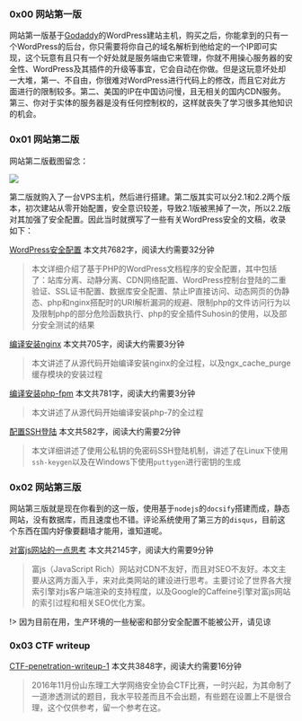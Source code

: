 ### 0x00 网站第一版

网站第一版基于[Godaddy](https://sg.godaddy.com/zh/websites/wordpress)的WordPress建站主机，购买之后，你能拿到的只有一个WordPress的后台，你只需要将你自己的域名解析到他给定的一个IP即可实现，这个玩意有且只有一个好处就是服务端由它来管理，你就不用操心服务器的安全性、WordPress及其插件的升级等事宜，它会自动在你做。但是这玩意坏处却一大堆，第一、不自由，你很难对WordPress进行代码上的修改，而且它对此方面进行的限制较多。第二、美国的IP在中国访问慢，且无相关的国内CDN服务。第三、你对于实体的服务器是没有任何控制权的，这样就丧失了学习很多其他知识的机会。

### 0x01 网站第二版

网站第二版截图留念：

![](https://bucket.shaoqunliu.cn/image/0267.jpg)

第二版就购入了一台VPS主机，然后进行搭建。第二版其实可以分2.1和2.2两个版本，初次建站从零开始配置，安全意识较差，导致2.1版被黑掉了一次，所以2.2版对其加强了安全配置。因此当时就撰写了一些有关WordPress安全的文稿，收录如下：

[WordPress安全配置](/anthologies/this-website/安全WordPress) 本文共7682字，阅读大约需要32分钟

> 本文详细介绍了基于PHP的WordPress文档程序的安全配置，其中包括了：站库分离、动静分离、CDN网络配置、WordPress控制台登陆的二重验证、SSL证书配置、数据库安全配置、禁止IP直接访问、动态网页的伪静态、php和nginx搭配时的URI解析漏洞的规避、限制php的文件访问行为以及限制php的部分危险函数执行、php的安全插件Suhosin的使用，以及部分安全测试的结果

[编译安装nginx](/anthologies/this-website/编译安装nginx) 本文共705字，阅读大约需要3分钟

> 本文讲述了从源代码开始编译安装nginx的全过程，以及ngx_cache_purge缓存模块的安装过程

[编译安装php-fpm](/anthologies/this-website/编译安装php-fpm) 本文共781字，阅读大约需要3分钟

> 本文讲述了从源代码开始编译安装php-7的全过程

[配置SSH登陆](/anthologies/this-website/配置SSH登陆) 本文共582字，阅读大约需要2分钟

> 本文详细讲述了使用公私钥的免密码SSH登陆机制，讲述了在Linux下使用`ssh-keygen`以及在Windows下使用`puttygen`进行密钥的生成

### 0x02 网站第三版

网站第三版就是现在你看到的这一版，使用基于`nodejs`的`docsify`搭建而成，静态网站，没有数据库，而且速度也不错。评论系统使用了第三方的`disqus`，目前这个东西在国内好像要翻墙才能用，谁知道呢。

[对富js网站的一点思考](/anthologies/this-website/对富js网站的一点思考) 本文共2145字，阅读大约需要9分钟

> 富js（JavaScript Rich）网站对CDN不友好，而且对SEO不友好。本文主要从这两方面入手，来对此类网站的建设进行思考。主要讨论了世界各大搜索引擎对js客户端渲染的支持程度，以及Google的Caffeine引擎对富js网站的索引过程和相关SEO优化方案。

!> 因为目前在用，生产环境的一些秘密和部分安全配置不能被公开，请见谅

### 0x03 CTF writeup

[CTF-penetration-writeup-1](/anthologies/this-website/ctf-penetration-writeup-1) 本文共3848字，阅读大约需要16分钟

> 2016年11月份山东理工大学网络安全协会CTF比赛，一时兴起，为其命制了一道渗透测试的题目，我水平较差而且不会出题，有些题在设置上不是很合理，这个仅供参考，留一个参考在这。